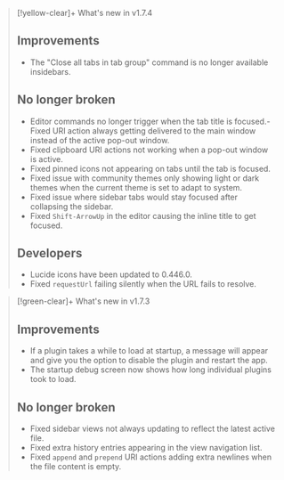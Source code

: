 > [!yellow-clear]+ What's new in v1.7.4
> 
>## Improvements
>
>- The "Close all tabs in tab group" command is no longer available insidebars.
>
>## No longer broken
>- Editor commands no longer trigger when the tab title is focused.- Fixed URI action always getting delivered to the main window instead of the active pop-out window.
>- Fixed clipboard URI actions not working when a pop-out window is active.
>- Fixed pinned icons not appearing on tabs until the tab is focused.
>- Fixed issue with community themes only showing light or dark themes when the current theme is set to adapt to system.
>- Fixed issue where sidebar tabs would stay focused after collapsing the sidebar.
>- Fixed `Shift-ArrowUp` in the editor causing the inline title to get focused.
>
> ## Developers
>
>- Lucide icons have been updated to 0.446.0.
>- Fixed `requestUrl` failing silently when the URL fails to resolve.

>[!green-clear]+ What's new in v1.7.3
>## Improvements
>
>- If a plugin takes a while to load at startup, a message will appear and give you the option to disable the plugin and restart the app.
>- The startup debug screen now shows how long individual plugins took to load.
>
>## No longer broken
>
>- Fixed sidebar views not always updating to reflect the latest active file.
>- Fixed extra history entries appearing in the view navigation list.
>- Fixed `append` and `prepend` URI actions adding extra newlines when the file content is empty.


